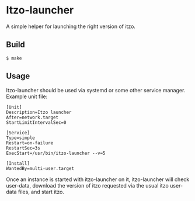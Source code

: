 # Itzo-launcher
A simple helper for launching the right version of itzo.

## Build

    $ make

## Usage

Itzo-launcher should be used via systemd or some other service manager. Example unit file:

    [Unit]
    Description=Itzo launcher
    After=network.target
    StartLimitIntervalSec=0
    
    [Service]
    Type=simple
    Restart=on-failure
    RestartSec=3s
    ExecStart=/usr/bin/itzo-launcher --v=5
    
    [Install]
    WantedBy=multi-user.target

Once an instance is started with itzo-launcher on it, itzo-launcher will check user-data, download the version of itzo requested via the usual itzo user-data files, and start itzo.
